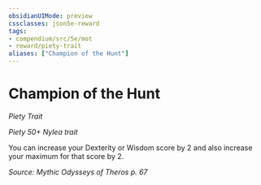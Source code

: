 ```yaml
---
obsidianUIMode: preview
cssclasses: json5e-reward
tags:
- compendium/src/5e/mot
- reward/piety-trait
aliases: ["Champion of the Hunt"]
---
```

# Champion of the Hunt
*Piety Trait*  

*Piety 50+ Nylea trait*

You can increase your Dexterity or Wisdom score by 2 and also increase your maximum for that score by 2.

*Source: Mythic Odysseys of Theros p. 67*